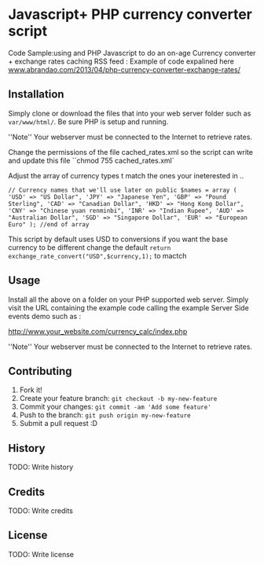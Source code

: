 # Javascript+ PHP currency converter script  
Code Sample:using and  PHP Javascript  to do an on-age Currency converter + exchange rates caching RSS feed :
Example of code expalined here www.abrandao.com/2013/04/php-currency-converter-exchange-rates/

## Installation
Simply clone  or download the  files that into your web server folder such as `var/www/html/`. 
Be sure PHP is setup and running. 

  ''Note'' Your webserver must be connected to the Internet to retrieve rates.
 
Change the permissions of the file cached_rates.xml so the script can write and update this file
``chmod 755 cached_rates.xml` 

Adjust the array of currency types t match the ones your ineterested in ..

`// Currency names that we'll use later on
public $names = array (
'USD' => "US Dollar",
'JPY' => "Japanese Yen",
'GBP' => "Pound Sterling",
'CAD' => "Canadian Dollar",
'HKD' => "Hong Kong Dollar",
'CNY' => "Chinese yuan renminbi",
'INR' => "Indian Rupee",
'AUD' => "Australian Dollar",
'SGD' => "Singapore Dollar",
'EUR' => "European Euro"
); //end of array`


This script by default uses USD to <currency> conversions if you want the base currency to be  different change the default 
	`return exchange_rate_convert("USD",$currency,1);` 
to mactch 

## Usage

 Install all the above on a folder on your PHP supported web server.
 Simply visit the URL containing the example code  calling the example Server Side events demo such as :

http://www.your_website.com/currency_calc/index.php

''Note'' Your webserver must be connected to the Internet to retrieve rates.

## Contributing
1. Fork it!
2. Create your feature branch: `git checkout -b my-new-feature`
3. Commit your changes: `git commit -am 'Add some feature'`
4. Push to the branch: `git push origin my-new-feature`
5. Submit a pull request :D
## History
TODO: Write history
## Credits
TODO: Write credits
## License
TODO: Write license
